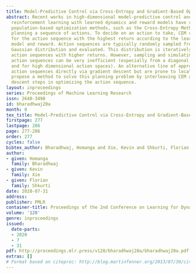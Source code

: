 ```yaml
---
title: Model-Predictive Control via Cross-Entropy and Gradient-Based Optimization
abstract: Recent works in high-dimensional model-predictive control and model-based
  reinforcement learning with learned dynamics and reward models have resorted to
  population-based optimization methods, such as the Cross-Entropy Method (CEM), for
  planning a sequence of actions. To decide on an action to take, CEM conducts a search
  for the action sequence with the highest return according to the learned dynamics
  model and reward. Action sequences are typically randomly sampled from an unconditional
  Gaussian distribution and evaluated. This distribution is iteratively updated towards
  action sequences with higher returns. However, sampling and simulating unconditional
  action sequences can be very inefficient (especially from a diagonal Gaussian distribution
  and for high dimensional action spaces). An alternative line of approaches optimize
  action sequences directly via gradient descent but are prone to local optima. We
  propose a method to solve this planning problem by interleaving CEM and gradient
  descent steps in optimizing the action sequence.
layout: inproceedings
series: Proceedings of Machine Learning Research
issn: 2640-3498
id: bharadhwaj20a
month: 0
tex_title: Model-Predictive Control via Cross-Entropy and Gradient-Based Optimization
firstpage: 277
lastpage: 286
page: 277-286
order: 277
cycles: false
bibtex_author: Bharadhwaj, Homanga and Xie, Kevin and Shkurti, Florian
author:
- given: Homanga
  family: Bharadhwaj
- given: Kevin
  family: Xie
- given: Florian
  family: Shkurti
date: 2020-07-31
address: 
publisher: PMLR
container-title: Proceedings of the 2nd Conference on Learning for Dynamics and Control
volume: '120'
genre: inproceedings
issued:
  date-parts:
  - 2020
  - 7
  - 31
pdf: http://proceedings.mlr.press/v120/bharadhwaj20a/bharadhwaj20a.pdf
extras: []
# Format based on citeproc: http://blog.martinfenner.org/2013/07/30/citeproc-yaml-for-bibliographies/
---
```

